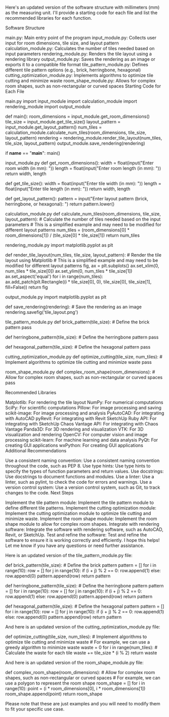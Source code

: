 Here's an updated version of the software structure with millimeters (mm) as the measuring unit. I'll provide a starting code for each file and list the recommended libraries for each function.

Software Structure

main.py: Main entry point of the program
input_module.py: Collects user input for room dimensions, tile size, and layout pattern
calculation_module.py: Calculates the number of tiles needed based on input parameters
rendering_module.py: Renders the tile layout using a rendering library
output_module.py: Saves the rendering as an image or exports it to a compatible file format
tile_pattern_module.py: Defines different tile pattern options (e.g., brick, herringbone, hexagonal)
cutting_optimization_module.py: Implements algorithms to optimize tile cutting and minimize waste
room_shape_module.py: Allows for complex room shapes, such as non-rectangular or curved spaces
Starting Code for Each File

main.py
import input_module
import calculation_module
import rendering_module
import output_module

def main():
    room_dimensions = input_module.get_room_dimensions()
    tile_size = input_module.get_tile_size()
    layout_pattern = input_module.get_layout_pattern()
    num_tiles = calculation_module.calculate_num_tiles(room_dimensions, tile_size, layout_pattern)
    rendering = rendering_module.render_tile_layout(num_tiles, tile_size, layout_pattern)
    output_module.save_rendering(rendering)

if __name__ == "__main__":
    main()

input_module.py
def get_room_dimensions():
    width = float(input("Enter room width (in mm): "))
    length = float(input("Enter room length (in mm): "))
    return width, length

def get_tile_size():
    width = float(input("Enter tile width (in mm): "))
    length = float(input("Enter tile length (in mm): "))
    return width, length

def get_layout_pattern():
    pattern = input("Enter layout pattern (brick, herringbone, or hexagonal): ")
    return pattern.lower()

calculation_module.py
def calculate_num_tiles(room_dimensions, tile_size, layout_pattern):
    # Calculate the number of tiles needed based on the input parameters
    # This is a simplified example and may need to be modified for different layout patterns
    num_tiles = (room_dimensions[0] * room_dimensions[1]) / (tile_size[0] * tile_size[1])
    return num_tiles

rendering_module.py
import matplotlib.pyplot as plt

def render_tile_layout(num_tiles, tile_size, layout_pattern):
    # Render the tile layout using Matplotlib
    # This is a simplified example and may need to be modified for different layout patterns
    fig, ax = plt.subplots()
    ax.set_xlim(0, num_tiles * tile_size[0])
    ax.set_ylim(0, num_tiles * tile_size[1])
    ax.set_aspect('equal')
    for i in range(num_tiles):
        ax.add_patch(plt.Rectangle((i * tile_size[0], 0), tile_size[0], tile_size[1], fill=False))
    return fig

output_module.py
import matplotlib.pyplot as plt

def save_rendering(rendering):
    # Save the rendering as an image
    rendering.savefig('tile_layout.png')

tile_pattern_module.py
def brick_pattern(tile_size):
    # Define the brick pattern
    pass

def herringbone_pattern(tile_size):
    # Define the herringbone pattern
    pass

def hexagonal_pattern(tile_size):
    # Define the hexagonal pattern
    pass

cutting_optimization_module.py
def optimize_cutting(tile_size, num_tiles):
    # Implement algorithms to optimize tile cutting and minimize waste
    pass

room_shape_module.py
def complex_room_shape(room_dimensions):
    # Allow for complex room shapes, such as non-rectangular or curved spaces
    pass

Recommended Libraries

Matplotlib: For rendering the tile layout
NumPy: For numerical computations
SciPy: For scientific computations
Pillow: For image processing and saving
scikit-image: For image processing and analysis
PyAutoCAD: For integrating with AutoCAD
pyRevit: For integrating with Revit
SketchUp Ruby API: For integrating with SketchUp
Chaos Vantage API: For integrating with Chaos Vantage
Panda3D: For 3D rendering and visualization
VTK: For 3D visualization and rendering
OpenCV: For computer vision and image processing
scikit-learn: For machine learning and data analysis
PyQt: For creating GUI applications
wxPython: For creating GUI applications
Additional Recommendations

Use a consistent naming convention: Use a consistent naming convention throughout the code, such as PEP 8.
Use type hints: Use type hints to specify the types of function parameters and return values.
Use docstrings: Use docstrings to document functions and modules.
Use a linter: Use a linter, such as pylint, to check the code for errors and warnings.
Use a version control system: Use a version control system, such as Git, to track changes to the code.
Next Steps

Implement the tile pattern module: Implement the tile pattern module to define different tile patterns.
Implement the cutting optimization module: Implement the cutting optimization module to optimize tile cutting and minimize waste.
Implement the room shape module: Implement the room shape module to allow for complex room shapes.
Integrate with rendering software: Integrate the software with rendering software, such as AutoCAD, Revit, or SketchUp.
Test and refine the software: Test and refine the software to ensure it is working correctly and efficiently.
I hope this helps! Let me know if you have any questions or need further assistance.

Here is an updated version of the tile_pattern_module.py file:

def brick_pattern(tile_size):
    # Define the brick pattern
    pattern = []
    for i in range(10):
        row = []
        for j in range(10):
            if (i + j) % 2 == 0:
                row.append(1)
            else:
                row.append(0)
        pattern.append(row)
    return pattern

def herringbone_pattern(tile_size):
    # Define the herringbone pattern
    pattern = []
    for i in range(10):
        row = []
        for j in range(10):
            if (i + j) % 2 == 0:
                row.append(1)
            else:
                row.append(0)
        pattern.append(row)
    return pattern

def hexagonal_pattern(tile_size):
    # Define the hexagonal pattern
    pattern = []
    for i in range(10):
        row = []
        for j in range(10):
            if (i + j) % 2 == 0:
                row.append(1)
            else:
                row.append(0)
        pattern.append(row)
    return pattern

And here is an updated version of the cutting_optimization_module.py file:

def optimize_cutting(tile_size, num_tiles):
    # Implement algorithms to optimize tile cutting and minimize waste
    # For example, we can use a greedy algorithm to minimize waste
    waste = 0
    for i in range(num_tiles):
        # Calculate the waste for each tile
        waste += tile_size * (i % 2)
    return waste

And here is an updated version of the room_shape_module.py file:

def complex_room_shape(room_dimensions):
    # Allow for complex room shapes, such as non-rectangular or curved spaces
    # For example, we can use a polygon to represent the room shape
    room_shape = []
    for i in range(10):
        point = (i * room_dimensions[0], i * room_dimensions[1])
        room_shape.append(point)
    return room_shape

Please note that these are just examples and you will need to modify them to fit your specific use case.
